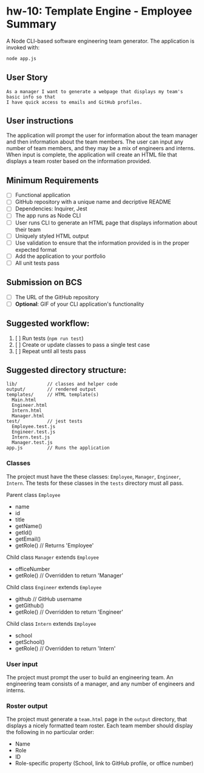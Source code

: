 # hw-10: Template Engine - Employee Summary

A Node CLI-based software engineering team generator. The application is invoked with:

```sh
node app.js
```

## User Story
```
As a manager I want to generate a webpage that displays my team's basic info so that
I have quick access to emails and GitHub profiles.
```

## User instructions
The application will prompt the user for information about the team manager and then information about the team members. The user can input any number of team members, and they may be a mix of engineers and interns. When input is complete, the application will create an HTML file that displays a team roster based on the information provided.

## Minimum Requirements
* [ ] Functional application
* [ ] GitHub repository with a unique name and decriptive README
* [ ] Dependencies: Inquirer, Jest
* [ ] The app runs as Node CLI
* [ ] User runs CLI to generate an HTML page that displays information about their team
* [ ] Uniquely styled HTML output
* [ ] Use validation to ensure that the information provided is in the proper expected format
* [ ] Add the application to your portfolio
* [ ] All unit tests pass

## Submission on BCS
* [ ] The URL of the GitHub repository
* [ ] **Optional**: GIF of your CLI application's functionality

## Suggested workflow:
  1. [ ] Run tests (`npm run test`)
  2. [ ] Create or update classes to pass a single test case
  3. [ ] Repeat until all tests pass

## Suggested directory structure:
```
lib/           // classes and helper code
output/        // rendered output
templates/     // HTML template(s)
  Main.html
  Engineer.html
  Intern.html
  Manager.html
test/          // jest tests
  Employee.test.js
  Engineer.test.js
  Intern.test.js
  Manager.test.js
app.js         // Runs the application
```

### Classes
The project must have the these classes: `Employee`, `Manager`, `Engineer`, `Intern`. The tests for these classes in the `tests` directory must all pass.

Parent class `Employee`
  * name
  * id
  * title
  * getName()
  * getId()
  * getEmail()
  * getRole() // Returns 'Employee'

Child class `Manager` extends `Employee`
  * officeNumber
  * getRole() // Overridden to return 'Manager'

Child class `Engineer` extends `Employee`
  * github  // GitHub username
  * getGithub()
  * getRole() // Overridden to return 'Engineer'

Child class `Intern` extends `Employee`
  * school 
  * getSchool()
  * getRole() // Overridden to return 'Intern'

### User input

The project must prompt the user to build an engineering team. An engineering team consists of a manager, and any number of engineers and interns.

### Roster output

The project must generate a `team.html` page in the `output` directory, that displays a nicely formatted team roster. Each team member should display the following in no particular order:

  * Name
  * Role
  * ID
  * Role-specific property (School, link to GitHub profile, or office number)
